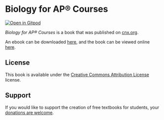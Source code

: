 # Biology for AP® Courses

[![Open in Gitpod](https://gitpod.io/button/open-in-gitpod.svg)](https://gitpod.io/from-referrer/)

_Biology for AP® Courses_ is a book that was published on [cnx.org](https://cnx.org/).

An ebook can be downloaded [here](https://github.com/cnx-user-books/cnxbook-biology-for-ap-r-courses/releases/latest), and the book can be viewed online [here](https://github.com/cnx-user-books/cnxbook-biology-for-ap-r-courses/releases/latest).

## License
This book is available under the [Creative Commons Attribution License](./LICENSE) license.

## Support
If you would like to support the creation of free textbooks for students, your [donations are welcome](https://riceconnect.rice.edu/donation/support-openstax-banner).
